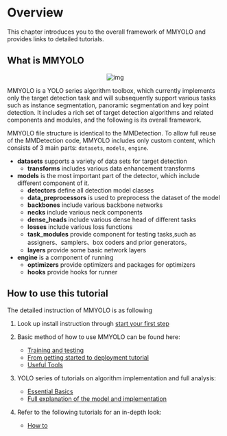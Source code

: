 # Overview

This chapter introduces you to the overall framework of MMYOLO and provides links to detailed tutorials.

## What is  MMYOLO

<div align=center>
<img src="https://user-images.githubusercontent.com/12907710/137271636-56ba1cd2-b110-4812-8221-b4c120320aa9.png" alt="img">
</div>

MMYOLO is a YOLO series algorithm toolbox, which currently implements only the target detection task and will subsequently support various tasks such as instance segmentation, panoramic segmentation and key point detection. It includes a rich set of target detection algorithms and related components and modules, and the following is its overall framework.

MMYOLO file structure is identical to the MMDetection. To allow full reuse of the MMDetection code, MMYOLO includes only custom content, which consists of 3 main parts: `datasets`, `models`, `engine`.

- **datasets** supports a variety of data sets for target detection
  - **transforms** includes various data enhancement transforms
- **models** is the most important part of the detector, which include different component of it.
  - **detectors** define all detection model classes
  - **data_preprocessors** is used to preprocess the dataset of the model
  - **backbones** include various backbone networks
  - **necks** include various neck components
  - **dense_heads** include various dense head of different tasks
  - **losses** include various loss functions
  - **task_modules** provide component for testing tasks,such as assigners、samplers、box coders and prior generators。
  - **layers** provide some basic network layers
- **engine** is a component of running
  - **optimizers** provide optimizers and packages for optimizers
  - **hooks** provide hooks for runner

## How to use this tutorial

The detailed instruction of MMYOLO is as following

1. Look up install instruction through [start your first step](get_started.md)

2. Basic method of how to use MMYOLO can be found here:

   - [Training and testing](https://mmyolo.readthedocs.io/en/latest/user_guides/index.html#train-test)
   - [From getting started to deployment tutorial](https://mmyolo.readthedocs.io/en/latest/user_guides/index.html#from-getting-started-to-deployment-tutorial)
   - [Useful Tools](https://mmyolo.readthedocs.io/en/latest/user_guides/index.html#useful-tools)

3. YOLO series of tutorials on algorithm implementation and full analysis:

   - [Essential Basics](https://mmyolo.readthedocs.io/en/latest/algorithm_descriptions/index.html#essential-basics)
   - [Full explanation of the model and implementation](https://mmyolo.readthedocs.io/en/latest/algorithm_descriptions/index.html#algorithm-principles-and-implementation)

4. Refer to the following tutorials for an in-depth look:

   - [How to](https://mmyolo.readthedocs.io/en/latest/advanced_guides/index.html#how-to)
